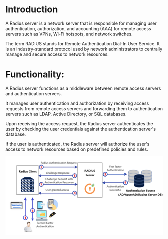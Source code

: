 # Introduction
A Radius server is a network server that is responsible for managing user authentication, authorization, and accounting (AAA) for remote access servers such as VPNs, Wi-Fi hotspots, and network switches. 

The term RADIUS stands for Remote Authentication Dial-In User Service. It is an industry-standard protocol used by network administrators to centrally manage and secure access to network resources.

# Functionality:

A Radius server functions as a middleware between remote access servers and authentication servers. 

It manages user authentication and authorization by receiving access requests from remote access servers and forwarding them to authentication servers such as LDAP, Active Directory, or SQL databases. 

Upon receiving the access request, the Radius server authenticates the user by checking the user credentials against the authentication server's database. 

If the user is authenticated, the Radius server will authorize the user's access to network resources based on predefined policies and rules.


![img](img/chart.png)